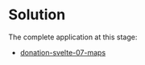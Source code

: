 # Solution

The complete application at this stage:

- [donation-svelte-07-maps](https://github.com/wit-hdip-comp-sci-2024/full-stack-1/tree/main/prj/donation/svelte/donation-svelte-07-maps)

